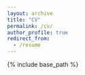```yaml
---
layout: archive
title: "CV"
permalink: /cv/
author_profile: true
redirect_from:
  - /resume
---
```


{% include base_path %}

<object data="{{ site.url }}{{ site.baseurl }}/files/frechette_cv_2022.pdf" width="1000" height="1000" type="application/pdf"></object>
